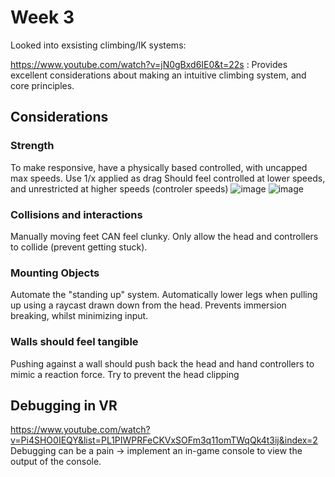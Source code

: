 # Week 3

Looked into exsisting climbing/IK systems:

https://www.youtube.com/watch?v=jN0gBxd6IE0&t=22s : Provides excellent considerations about making an intuitive climbing system, and core principles.
## Considerations 

### Strength
To make responsive, have a physically based controlled, with uncapped max speeds. Use 1/x applied as drag
Should feel controlled at lower speeds, and unrestricted at higher speeds (controler speeds)
![image](https://github.com/user-attachments/assets/7b1475d8-2dfe-4bf1-b54b-055548ccdf79)
![image](https://github.com/user-attachments/assets/243ac228-944f-4bce-bdbf-c33a2375ada4)

### Collisions and interactions
Manually moving feet CAN feel clunky. Only allow the head and controllers to collide (prevent getting stuck).

### Mounting Objects
Automate the "standing up" system. Automatically lower legs when pulling up using a raycast drawn down from the head. Prevents immersion breaking, whilst minimizing input.

### Walls should feel tangible 
Pushing against a wall should push back the head and hand controllers to mimic a reaction force. Try to prevent the head clipping

## Debugging in VR
https://www.youtube.com/watch?v=Pi4SHO0IEQY&list=PL1PIWPRFeCKVxSOFm3q11omTWqQk4t3ij&index=2
Debugging can be a pain -> implement an in-game console to view the output of the console.
